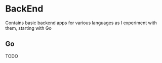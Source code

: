 # BackEnd
Contains basic backend apps for various languages as I experiment with them, starting with Go

## Go
TODO